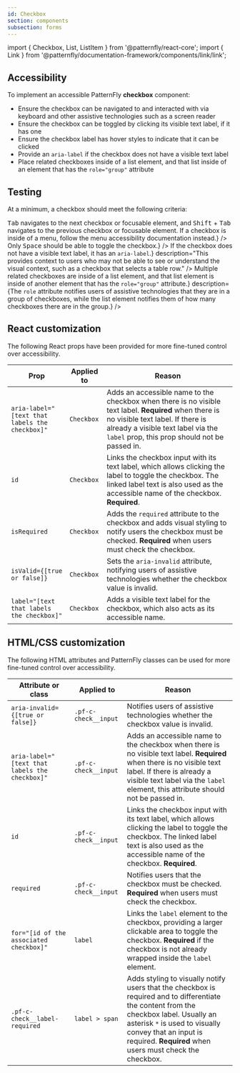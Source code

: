 ```yaml
---
id: Checkbox
section: components
subsection: forms
---
```


import { Checkbox, List, ListItem } from '@patternfly/react-core';
import { Link } from '@patternfly/documentation-framework/components/link/link';

## Accessibility

To implement an accessible PatternFly **checkbox** component:

- Ensure the checkbox can be navigated to and interacted with via keyboard and other assistive technologies such as a screen reader
- Ensure the checkbox can be toggled by clicking its visible text label, if it has one
- Ensure the checkbox label has hover styles to indicate that it can be clicked
- Provide an `aria-label` if the checkbox does not have a visible text label
- Place related checkboxes inside of a list element, and that list inside of an element that has the `role="group"` attribute

## Testing

At a minimum, a checkbox should meet the following criteria:

<List isPlain>
  <ListItem>
    <Checkbox id="checkbox-a11y-checkbox-1" label="Standard keyboard navigation can be used to navigate between checkboxes or other focusable elements." description={<span><kbd>Tab</kbd> navigates to the next checkbox or focusable element, and <kbd>Shift</kbd> + <kbd>Tab</kbd> navigates to the previous checkbox or focusable element. If a checkbox is inside of a menu, follow the <Link href="/components/menu/accessibility">menu accessibility documentation</Link> instead.</span>} />
  </ListItem>
  <ListItem>
    <Checkbox id="checkbox-a11y-checkbox-2" label="Standard keyboard interaction can be used to interact with the checkbox." description={<span>Only <kbd>Space</kbd> should be able to toggle the checkbox.</span>} />
  </ListItem>
  <ListItem>
    <Checkbox id="checkbox-a11y-checkbox-3" label="If the checkbox has a visible text label, clicking the label toggles the checkbox." description="This provides extra clickable space for users who may have trouble clicking the checkbox input itself, such as on mobile or due to a motor or physical impairment." />
  </ListItem>
  <ListItem>
    <Checkbox id="checkbox-a11y-checkbox-4" label="If the checkbox has a visible text label, that label has hover styles to indicate to users that it can be interacted with." />
  </ListItem>
  <ListItem>
    <Checkbox id="checkbox-a11y-checkbox-6" label={<span>If the checkbox does not have a visible text label, it has an <code className="ws-code">aria-label</code>.</span>} description="This provides context to users who may not be able to see or understand the visual context, such as a checkbox that selects a table row." />
  </ListItem>
  <ListItem>
    <Checkbox id="checkbox-a11y-checkbox-7" label={<span>Multiple related checkboxes are inside of a list element, and that list element is inside of another element that has the <code className="ws-code">role="group"</code> attribute.</span>} description={<span>The <code className="ws-code">role</code> attribute notifies users of assistive technologies that they are in a group of checkboxes, while the list element notifies them of how many checkboxes there are in the group.</span>} />
  </ListItem>
</List>

## React customization

The following React props have been provided for more fine-tuned control over accessibility.

| Prop | Applied to | Reason | 
|---|---|---|
| `aria-label="[text that labels the checkbox]"` | `Checkbox` | Adds an accessible name to the checkbox when there is no visible text label. **Required** when there is no visible text label. If there is already a visible text label via the `label` prop, this prop should not be passed in. |
| `id` | `Checkbox` | Links the checkbox input with its text label, which allows clicking the label to toggle the checkbox. The linked label text is also used as the accessible name of the checkbox. **Required**. |
| `isRequired` | `Checkbox` | Adds the `required` attribute to the checkbox and adds visual styling to notify users the checkbox must be checked. **Required** when users must check the checkbox. |
| `isValid={[true or false]}` | `Checkbox` | Sets the `aria-invalid` attribute, notifying users of assistive technologies whether the checkbox value is invalid. |
| `label="[text that labels the checkbox]"` | `Checkbox` | Adds a visible text label for the checkbox, which also acts as its accessible name. |

## HTML/CSS customization

The following HTML attributes and PatternFly classes can be used for more fine-tuned control over accessibility.

| Attribute or class | Applied to | Reason | 
|---|---|---|
| `aria-invalid={[true or false]}` | `.pf-c-check__input` | Notifies users of assistive technologies whether the checkbox value is invalid. |
| `aria-label="[text that labels the checkbox]"` | `.pf-c-check__input` | Adds an accessible name to the checkbox when there is no visible text label. **Required** when there is no visible text label. If there is already a visible text label via the `label` element, this attribute should not be passed in.|
| `id` | `.pf-c-check__input` | Links the checkbox input with its text label, which allows clicking the label to toggle the checkbox. The linked label text is also used as the accessible name of the checkbox. **Required**. |
| `required` | `.pf-c-check__input` | Notifies users that the checkbox must be checked. **Required** when users must check the checkbox. |
| `for="[id of the associated checkbox]"` | `label` | Links the `label` element to the checkbox, providing a larger clickable area to toggle the checkbox. **Required** if the checkbox is not already wrapped inside the `label` element. |
|`.pf-c-check__label-required` | `label > span` | Adds styling to visually notify users that the checkbox is required and to differentiate the content from the checkbox label. Usually an asterisk `*` is used to visually convey that an input is required. **Required** when users must check the checkbox. |
